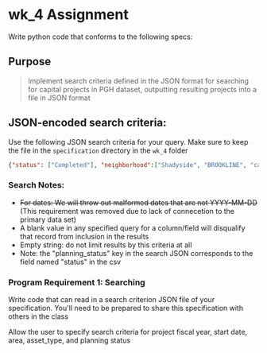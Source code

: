 # wk_4 Assignment

Write python code that conforms to the following specs:

## Purpose
> Implement search criteria defined in the JSON format for searching for capital projects in PGH dataset, outputting resulting projects into a file in JSON format

## JSON-encoded search criteria:

Use the following JSON search criteria for your query.  Make sure to keep the file in the `specification` directory in the `wk_4` folder
```JSON
{"status": ["Completed"], "neighborhood":["Shadyside", "BROOKLINE", "carrick"], "fiscal_year": [2017,"2018"], "area": ["Facility Improvement"]}
```

### Search Notes:
- ~~For dates: We will throw out malformed dates that are not YYYY-MM-DD~~ (This requirement was removed due to lack of connecetion to the primary data set)
- A blank value in any specified query for a column/field will disqualify that record from inclusion in the results
- Empty string: do not limit results by this criteria at all
- Note: the "planning_status" key in the search JSON corresponds to the field named "status" in the csv

### Program Requirement 1: Searching
Write code that can read in a search criterion JSON file of your specification. You'll need to be prepared to share this specification with others in the class

Allow the user to specify search criteria for project fiscal year, start date, area, asset_type, and planning status
